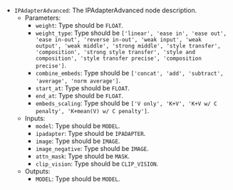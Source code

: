 - `IPAdapterAdvanced`: The IPAdapterAdvanced node description.
    - Parameters:
        - `weight`: Type should be `FLOAT`.
        - `weight_type`: Type should be `['linear', 'ease in', 'ease out', 'ease in-out', 'reverse in-out', 'weak input', 'weak output', 'weak middle', 'strong middle', 'style transfer', 'composition', 'strong style transfer', 'style and composition', 'style transfer precise', 'composition precise']`.
        - `combine_embeds`: Type should be `['concat', 'add', 'subtract', 'average', 'norm average']`.
        - `start_at`: Type should be `FLOAT`.
        - `end_at`: Type should be `FLOAT`.
        - `embeds_scaling`: Type should be `['V only', 'K+V', 'K+V w/ C penalty', 'K+mean(V) w/ C penalty']`.
    - Inputs:
        - `model`: Type should be `MODEL`.
        - `ipadapter`: Type should be `IPADAPTER`.
        - `image`: Type should be `IMAGE`.
        - `image_negative`: Type should be `IMAGE`.
        - `attn_mask`: Type should be `MASK`.
        - `clip_vision`: Type should be `CLIP_VISION`.
    - Outputs:
        - `MODEL`: Type should be `MODEL`.
